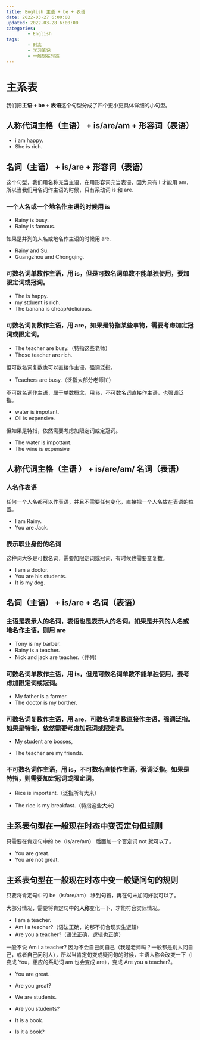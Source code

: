 ```yaml
---
title: English 主语 + be + 表语
date: 2022-03-27 6:00:00
updated: 2022-03-28 6:00:00
categories:
        - English
tags:
        - 时态
        - 学习笔记
        - 一般现在时态
---
```

# 主系表

我们把**主语 + be + 表语**这个句型分成了四个更小更具体详细的小句型。

## 人称代词主格（主语） + is/are/am + 形容词（表语）

- i am happy.
- She is rich.

## 名词（主语） + is/are + 形容词（表语）

这个句型，我们用名称充当主语，在用形容词充当表语，因为只有 I 才能用 am，所以当我们用名词作主语的时候，只有系动词 is 和 are.

### **一个人名**或**一个地名**作主语的时候用 is

- Rainy is busy.
- Rainy is famous.

如果是并列的人名或地名作主语的时候用 are.

- Rainy and Su.
- Guangzhou and Chongqing.

### 可数名词单数作主语，用 is，但是可数名词单数不能单独使用，要加限定词或冠词。

- The is happy. 
- my stduent is rich.
- The banana is cheap/delicious.

### 可数名词复数作主语，用 are，如果是特指某些事物，需要考虑加定冠词或限定词。

- The teacher are busy.（特指这些老师）
- Those teacher are rich.

但可数名词复数也可以直接作主语，强调泛指。

- Teachers are busy.（泛指大部分老师忙）

不可数名词作主语，属于单数概念，用 is，不可数名词直接作主语，也强调泛指。

- water is impotant.
- Oil is expensive.

但如果是特指，依然需要考虑加限定词或定冠词。

- The water is impottant.
- The wine is expensive

## 人称代词主格（主语 ） + is/are/am/ 名词（表语）

### 人名作表语

任何一个人名都可以作表语，并且不需要任何变化，直接把一个人名放在表语的位置。

- I am Rainy.
- You are Jack.

###  表示职业身份的名词

这种词大多是可数名词，需要加限定词或冠词，有时候也需要变复数。

- I am a doctor.
- You are his students.
- It is my dog.

## 名词（主语） + is/are + 名词（表语）

### 主语是表示人的名词，表语也是表示人的名词。如果是并列的人名或地名作主语，则用 are

- Tony is my barber.
- Rainy is a teacher.
- Nick and jack are teacher.（并列）

### 可数名词单数作主语，用 is，但是可数名词单数不能单独使用，要考虑加限定词或冠词。

- My father is a farmer.
- The doctor is my borther.

### 可数名词复数作主语，用 are，可数名词复数直接作主语，强调泛指。如果是特指，依然需要考虑加冠词或限定词。

- My student are bosses,

- The teacher are my friends.

### 不可数名词作主语，用 is，不可数名直接作主语，强调泛指。如果是特指，则需要加定冠词或限定词。

- Rice is important.（泛指所有大米）

- The rice is my breakfast.（特指这些大米）


## 主系表句型在一般现在时态中变否定句但规则

只需要在肯定句中的 be（is/are/am） 后面加一个否定词 not 就可以了。

- You are great.
- You are not great.

## 主系表句型在一般现在时态中变一般疑问句的规则

只要将肯定句中的 be（is/are/am） 移到句首，再在句末加问好就可以了。

大部分情况，需要将肯定句中的**人称**变化一下，才能符合实际情况。

- I am a teacher.
- Am i a teacher?（语法正确，的那不符合现实生逻辑）
- Are you a teacher?（语法正确，逻辑也正确）

一般不说 Am i a teacher? 因为不会自己问自己（我是老师吗？一般都是别人问自己，或者自己问别人），所以当肯定句变成疑问句的时候，主语人称会改变一下（I 变成 You，相应的系动词 am 也会变成 are），变成 Are you a teacher?。

- You are great.
- Are you great?

- We are  students.
- Are you students?
- It is a book.
- Is it a book?





 
